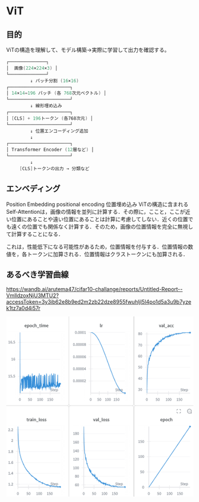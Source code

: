# ViT

## 目的

ViTの構造を理解して、モデル構築→実際に学習して出力を確認する。


```objectivec
┌──────────────┐
│  画像(224×224×3) │
└──────────────┘
         ↓ パッチ分割 (16×16)
┌───────────────────────┐
│ 14×14=196 パッチ (各 768次元ベクトル) │
└───────────────────────┘
         ↓ 線形埋め込み
┌───────────────────────┐
│ [CLS] + 196トークン (各768次元) │
└───────────────────────┘
         ↓ 位置エンコーディング追加
         ↓
┌───────────────────────┐
│ Transformer Encoder (12層など) │
└───────────────────────┘
         ↓
     [CLS]トークンの出力 → 分類など

```


## エンベディング
Position Embedding
positional encoding
位置埋め込み
ViTの構造に含まれるSelf-Attentionは，画像の情報を並列に計算する．その際に，ここと，ここが近い位置にあることや遠い位置にあることは計算に考慮してしない．近くの位置でも遠くの位置でも関係なく計算する．そのため，画像の位置情報を完全に無視して計算することになる．

これは，性能低下になる可能性があるため，位置情報を付与する．位置情報の数値を，各トークンに加算される．位置情報はクラストークンにも加算される．


## あるべき学習曲線

https://wandb.ai/arutema47/cifar10-challange/reports/Untitled-Report--VmlldzoxNjU3MTU2?accessToken=3y3ib62e8b9ed2m2zb22dze8955fwuhljl5l4po1d5a3u9b7yzek1tz7a0d4i57r

![1760856380717](image/explanation/1760856380717.png)
